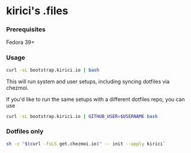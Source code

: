 # kirici's .files

### Prerequisites

Fedora 39+

### Usage

```bash
curl -sL bootstrap.kirici.io | bash
```

This will run system and user setups, including syncing dotfiles via chezmoi.

If you'd like to run the same setups with a different dotfiles repo, you can use 

```bash
curl -sL bootstrap.kirici.io | GITHUB_USER=$USERNAME bash
```

### Dotfiles only

```bash
sh -c "$(curl -fsLS get.chezmoi.io)" -- init --apply kirici`
```
